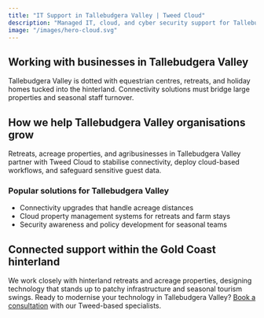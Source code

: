 ```yaml
---
title: "IT Support in Tallebudgera Valley | Tweed Cloud"
description: "Managed IT, cloud, and cyber security support for Tallebudgera Valley businesses within the Gold Coast hinterland."
image: "/images/hero-cloud.svg"
---
```


## Working with businesses in Tallebudgera Valley
Tallebudgera Valley is dotted with equestrian centres, retreats, and holiday homes tucked into the hinterland. Connectivity solutions must bridge large properties and seasonal staff turnover.

## How we help Tallebudgera Valley organisations grow
Retreats, acreage properties, and agribusinesses in Tallebudgera Valley partner with Tweed Cloud to stabilise connectivity, deploy cloud-based workflows, and safeguard sensitive guest data.

### Popular solutions for Tallebudgera Valley
- Connectivity upgrades that handle acreage distances
- Cloud property management systems for retreats and farm stays
- Security awareness and policy development for seasonal teams

## Connected support within the Gold Coast hinterland
We work closely with hinterland retreats and acreage properties, designing technology that stands up to patchy infrastructure and seasonal tourism swings. Ready to modernise your technology in Tallebudgera Valley? [Book a consultation](/consultation/) with our Tweed-based specialists.
